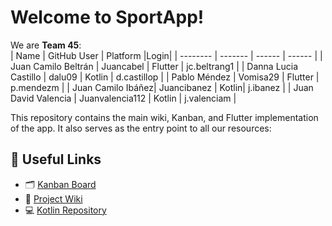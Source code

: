# Welcome to SportApp!

We are **Team 45**:<br>
| Name | GitHub User | Platform |Login|
| -------- | ------- | ------ | ------ | 
| Juan Camilo Beltrán | Juancabel | Flutter | jc.beltrang1 |
| Danna Lucia Castillo | dalu09 | Kotlin | d.castillop |
| Pablo Méndez | Vomisa29 | Flutter | p.mendezm |
| Juan Camilo Ibáñez| Juancibanez | Kotlin| j.ibanez |
| Juan David Valencia | Juanvalencia112 | Kotlin | j.valenciam |

This repository contains the main wiki, Kanban, and Flutter implementation of the app. It also serves as the entry point to all our resources:

## 📌 Useful Links
- 🗂️ [Kanban Board](https://github.com/users/vomisa29/projects/1)
- 📖 [Project Wiki](https://github.com/vomisa29/Moviles_T45/wiki)
- 💻 [Kotlin Repository](https://github.com/dalu09/Kotlin-App)
